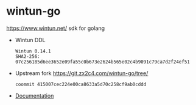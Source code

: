 # wintun-go
https://www.wintun.net/ sdk for golang

- Wintun DDL
    ```
    Wintun 0.14.1
    SHA2-256: 07c256185d6ee3652e09fa55c0b673e2624b565e02c4b9091c79ca7d2f24ef51
    ```

- Upstream fork https://git.zx2c4.com/wintun-go/tree/
    ```
    coommit 415007cec224e00ca8633a5d70c258cf9ab0cddd
    ```

- [Documentation](https://pkg.go.dev/golang.zx2c4.com/wintun)